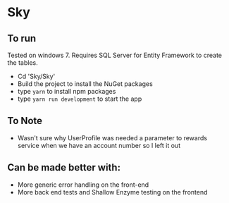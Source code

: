 # Sky

## To run
Tested on windows 7. Requires SQL Server for Entity Framework to create the tables.

- Cd 'Sky/Sky'
- Build the project to install the NuGet packages
- type `yarn` to install npm packages
- type `yarn run development` to start the app

## To Note
- Wasn't sure why UserProfile was needed a parameter to rewards service when we have an account number so I left it out

## Can be made better with:
- More generic error handling on the front-end
- More back end tests and Shallow Enzyme testing on the frontend
